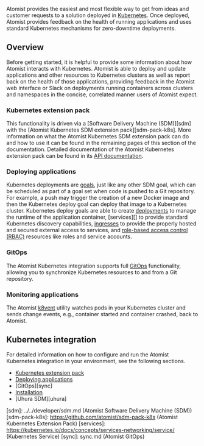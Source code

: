 Atomist provides the easiest and most flexible way to get from ideas
and customer requests to a solution deployed in
[Kubernetes][kubernetes].  Once deployed, Atomist provides feedback on
the health of running applications and uses standard Kubernetes
mechanisms for zero-downtime deployments.

## Overview

Before getting started, it is helpful to provide some information
about how Atomist interacts with Kubernetes.  Atomist is able to
deploy and update applications and other resources to Kubernetes
clusters as well as report back on the health of those applications,
providing feedback in the Atomist web interface or Slack on
deployments running containers across clusters and namespaces in the
concise, correlated manner users of Atomist expect.

### Kubernetes extension pack

This functionality is driven via a [Software Delivery Machine
(SDM)][sdm] with the [Atomist Kubernetes SDM extension
pack][sdm-pack-k8s].  More information on what the Atomist Kubernetes
SDM extension pack can do and how to use it can be found in the
remaining pages of this section of the documentation.  Detailed
documentation of the Atomist Kubernetes extension pack can be found in
its [API documentation][api].

### Deploying applications

Kubernetes deployments are [goals][], just like any other SDM goal,
which can be scheduled as part of a goal set when code is pushed to a
Git repository.  For example, a push may trigger the creation of a new
Docker image and then the Kubernetes deploy goal can deploy that image
to a Kubernetes cluster.  Kubernetes deploy goals are able to create
[deployments][] to manage the runtime of the application container,
[services][] to provide standard Kubernetes discovery capabilities,
[ingresses][] to provide the properly hosted and secured external
access to services, and [role-based access control (RBAC)][rbac]
resources like roles and service accounts.

### GitOps

The Atomist Kubernetes integration supports full [GitOps][gitops]
functionality, allowing you to synchronize Kubernetes resources to and
from a Git repository.

### Monitoring applications

The Atomist [k8vent][] utility watches pods in your Kubernetes cluster
and sends change events, e.g., container started and container
crashed, back to Atomist.

## Kubernetes integration

For detailed information on how to configure and run the Atomist
Kubernetes integration in your environment, see the following
sections.

* [Kubernetes extension pack][k8s-pack]
* [Deploying applications][deploy]
* [GitOps][sync]
* [Installation][install]
* [Uhura SDM][uhura]

[api]: https://atomist.github.io/sdm-pack-k8s/ (Atomist Kubernetes Extension Pack API Documentation)
[deploy]: deploy.md (Kubernetes Deploy Goal)
[deployments]: https://kubernetes.io/docs/concepts/workloads/controllers/deployment/ (Kubernetes Deployment)
[gitops]: sync.md (Atomist GitOps)
[goals]: ../../developer/goal.md (SDM Goals)
[ingresses]: https://kubernetes.io/docs/concepts/services-networking/ingress/ (Kubernetes Ingress)
[install]: install.md (Installing Atomist Utilities in Kubernetes)
[k8s-pack]: pack.md (Atomist Kubernetes SDM extension pack)
[k8vent]: https://github.com/atomist/k8vent (Atomist k8vent)
[kubernetes]: https://kubernetes.io/ (Kubernetes)
[rbac]: https://kubernetes.io/docs/reference/access-authn-authz/rbac/ (Kubernetes RBAC)
[sdm]: ../../developer/sdm.md (Atomist Software Delivery Machine (SDM))
[sdm-pack-k8s]: https://github.com/atomist/sdm-pack-k8s (Atomist Kubernetes Extension Pack)
[services]: https://kubernetes.io/docs/concepts/services-networking/service/ (Kubernetes Service)
[sync]: sync.md (Atomist GitOps)
